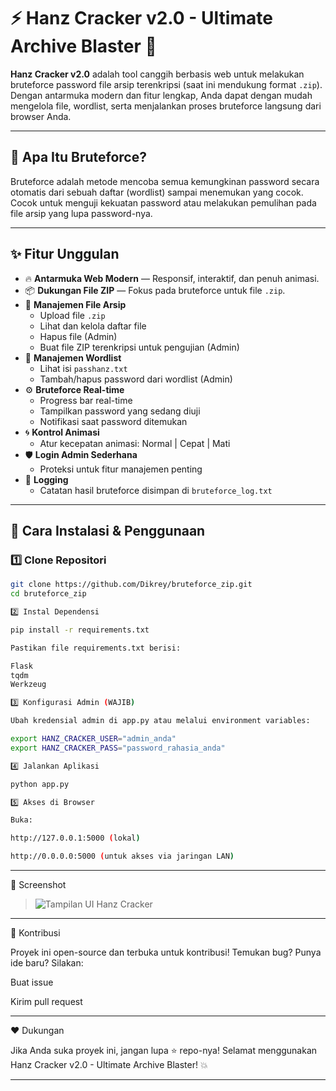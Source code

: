 # ⚡ Hanz Cracker v2.0 - Ultimate Archive Blaster 🚀

**Hanz Cracker v2.0** adalah tool canggih berbasis web untuk melakukan bruteforce password file arsip terenkripsi (saat ini mendukung format `.zip`). Dengan antarmuka modern dan fitur lengkap, Anda dapat dengan mudah mengelola file, wordlist, serta menjalankan proses bruteforce langsung dari browser Anda.

---

## 🔐 Apa Itu Bruteforce?

Bruteforce adalah metode mencoba semua kemungkinan password secara otomatis dari sebuah daftar (wordlist) sampai menemukan yang cocok. Cocok untuk menguji kekuatan password atau melakukan pemulihan pada file arsip yang lupa password-nya.

---

## ✨ Fitur Unggulan

- 🔥 **Antarmuka Web Modern** — Responsif, interaktif, dan penuh animasi.
- 📦 **Dukungan File ZIP** — Fokus pada bruteforce untuk file `.zip`.
- 📁 **Manajemen File Arsip**
  - Upload file `.zip`
  - Lihat dan kelola daftar file
  - Hapus file (Admin)
  - Buat file ZIP terenkripsi untuk pengujian (Admin)
- 🔑 **Manajemen Wordlist**
  - Lihat isi `passhanz.txt`
  - Tambah/hapus password dari wordlist (Admin)
- ⚙️ **Bruteforce Real-time**
  - Progress bar real-time
  - Tampilkan password yang sedang diuji
  - Notifikasi saat password ditemukan
- 🌀 **Kontrol Animasi**
  - Atur kecepatan animasi: Normal | Cepat | Mati
- 🛡️ **Login Admin Sederhana**
  - Proteksi untuk fitur manajemen penting
- 📄 **Logging**
  - Catatan hasil bruteforce disimpan di `bruteforce_log.txt`

---

## 🚀 Cara Instalasi & Penggunaan

### 1️⃣ Clone Repositori

```bash
git clone https://github.com/Dikrey/bruteforce_zip.git
cd bruteforce_zip

2️⃣ Instal Dependensi

pip install -r requirements.txt

Pastikan file requirements.txt berisi:

Flask
tqdm
Werkzeug

3️⃣ Konfigurasi Admin (WAJIB)

Ubah kredensial admin di app.py atau melalui environment variables:

export HANZ_CRACKER_USER="admin_anda"
export HANZ_CRACKER_PASS="password_rahasia_anda"

4️⃣ Jalankan Aplikasi

python app.py

5️⃣ Akses di Browser

Buka:

http://127.0.0.1:5000 (lokal)

http://0.0.0.0:5000 (untuk akses via jaringan LAN)

```

---

📸 Screenshot

> ![Tampilan UI Hanz Cracker](images/1.png)

---

🤝 Kontribusi

Proyek ini open-source dan terbuka untuk kontribusi!
Temukan bug? Punya ide baru? Silakan:

Buat issue

Kirim pull request



---

❤️ Dukungan

Jika Anda suka proyek ini, jangan lupa ⭐ repo-nya!
Selamat menggunakan Hanz Cracker v2.0 - Ultimate Archive Blaster! 💥


---
